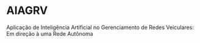# AIAGRV
Aplicação de Inteligência Artificial no Gerenciamento de Redes Veiculares: Em direção à uma Rede Autônoma
